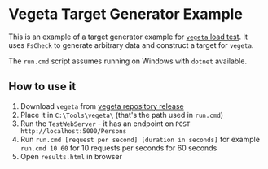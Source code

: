 # Vegeta Target Generator Example

This is an example of a target generator example for [`vegeta` load test](https://github.com/tsenart/vegeta). 
It uses `FsCheck` to generate arbitrary data and construct a target for `vegeta`.

The `run.cmd` script assumes running on Windows with `dotnet` available.

## How to use it

1. Download `vegeta` from [vegeta repository release](https://github.com/tsenart/vegeta/releases)
2. Place it in `C:\Tools\vegeta\` (that's the path used in `run.cmd`)
3. Run the `TestWebServer` - it has an endpoint on `POST http://localhost:5000/Persons`
4. Run `run.cmd [request per second] [duration in seconds]` for example `run.cmd 10 60` for 10 requests per seconds for 60 seconds
5. Open `results.html` in browser
